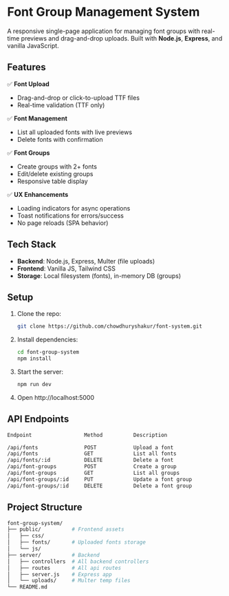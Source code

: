 # Font Group Management System  

A responsive single-page application for managing font groups with real-time previews and drag-and-drop uploads. Built with **Node.js**, **Express**, and vanilla JavaScript.  

## Features  
✅ **Font Upload**  
- Drag-and-drop or click-to-upload TTF files  
- Real-time validation (TTF only)  

✅ **Font Management**  
- List all uploaded fonts with live previews  
- Delete fonts with confirmation  

✅ **Font Groups**  
- Create groups with 2+ fonts  
- Edit/delete existing groups  
- Responsive table display  

✅ **UX Enhancements**  
- Loading indicators for async operations  
- Toast notifications for errors/success  
- No page reloads (SPA behavior)  

## Tech Stack  
- **Backend**: Node.js, Express, Multer (file uploads)  
- **Frontend**: Vanilla JS, Tailwind CSS  
- **Storage**: Local filesystem (fonts), in-memory DB (groups)  

## Setup  
1. Clone the repo:
   ```bash
   git clone https://github.com/chowdhuryshakur/font-system.git
   ```
3. Install dependencies:
   ```bash
   cd font-group-system
   npm install
   ```
5. Start the server:
   ```bash
   npm run dev
   ```
7. Open http://localhost:5000

## API Endpoints
```bash
Endpoint                 Method          Description

/api/fonts               POST            Upload a font
/api/fonts               GET             List all fonts
/api/fonts/:id           DELETE          Delete a font
/api/font-groups         POST            Create a group
/api/font-groups         GET             List all groups
/api/font-groups/:id     PUT             Update a font group
/api/font-groups/:id     DELETE          Delete a font group
```

## Project Structure
```bash
font-group-system/
├── public/          # Frontend assets
│   ├── css/
│   ├── fonts/       # Uploaded fonts storage
│   └── js/
├── server/          # Backend
│   ├── controllers  # All backend controllers
│   ├── routes       # All api routes
│   ├── server.js    # Express app
│   └── uploads/     # Multer temp files
└── README.md
```

